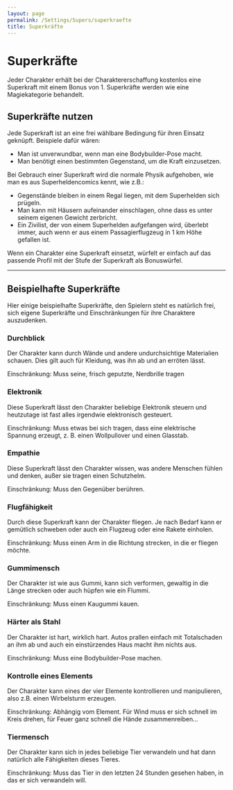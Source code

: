 ```yaml
---
layout: page
permalink: /Settings/Supers/superkraefte
title: Superkräfte
---
```


# Superkräfte

Jeder Charakter erhält bei der Charaktererschaffung kostenlos eine Superkraft mit einem Bonus von 1. Superkräfte werden wie eine Magiekategorie behandelt.

## Superkräfte nutzen

Jede Superkraft ist an eine frei wählbare Bedingung für ihren Einsatz geknüpft. Beispiele dafür wären:

- Man ist unverwundbar, wenn man eine Bodybuilder-Pose macht.
- Man benötigt einen bestimmten Gegenstand, um die Kraft einzusetzen.

Bei Gebrauch einer Superkraft wird die normale Physik aufgehoben, wie man es aus Superheldencomics kennt, wie z.B.:

- Gegenstände bleiben in einem Regal liegen, mit dem Superhelden sich prügeln.
- Man kann mit Häusern aufeinander einschlagen, ohne dass es unter seinem eigenen Gewicht zerbricht.
- Ein Zivilist, der von einem Superhelden aufgefangen wird, überlebt immer, auch wenn er aus einem Passagierflugzeug in 1 km Höhe gefallen ist.

Wenn ein Charakter eine Superkraft einsetzt, würfelt er einfach auf das passende Profil mit der Stufe der Superkraft als Bonuswürfel.

<hr/>

## Beispielhafte Superkräfte

Hier einige beispielhafte Superkräfte, den Spielern steht es natürlich frei, sich eigene Superkräfte und Einschränkungen für ihre Charaktere auszudenken.

### Durchblick

Der Charakter kann durch Wände und andere undurchsichtige Materialien schauen. Dies gilt auch für Kleidung, was ihn ab und an erröten lässt.

Einschränkung: Muss seine, frisch geputzte, Nerdbrille tragen

### Elektronik

Diese Superkraft lässt den Charakter beliebige Elektronik steuern und heutzutage ist fast alles irgendwie elektronisch gesteuert.

Einschränkung: Muss etwas bei sich tragen, dass eine elektrische Spannung erzeugt, z. B. einen Wollpullover und einen Glasstab.

### Empathie

Diese Superkraft lässt den Charakter wissen, was andere Menschen fühlen und denken, außer sie tragen einen Schutzhelm.

Einschränkung: Muss den Gegenüber berühren.

### Flugfähigkeit

Durch diese Superkraft kann der Charakter fliegen. Je nach Bedarf kann er gemütlich schweben oder auch ein Flugzeug oder eine Rakete einholen.

Einschränkung: Muss einen Arm in die Richtung strecken, in die er fliegen möchte.

### Gummimensch

Der Charakter ist wie aus Gummi, kann sich verformen, gewaltig in die Länge strecken oder auch hüpfen wie ein Flummi.

Einschränkung: Muss einen Kaugummi kauen.

### Härter als Stahl

Der Charakter ist hart, wirklich hart. Autos prallen einfach mit Totalschaden an ihm ab und auch ein einstürzendes Haus macht ihm nichts aus.

Einschränkung: Muss eine Bodybuilder-Pose machen.

### Kontrolle eines Elements

Der Charakter kann eines der vier Elemente kontrollieren und manipulieren, also z.B. einen Wirbelsturm erzeugen.

Einschränkung: Abhängig vom Element. Für Wind muss er sich schnell im Kreis drehen, für Feuer ganz schnell die Hände zusammenreiben...

### Tiermensch

Der Charakter kann sich in jedes beliebige Tier verwandeln und hat dann natürlich alle Fähigkeiten dieses Tieres.

Einschränkung: Muss das Tier in den letzten 24 Stunden gesehen haben, in das er sich verwandeln will.
